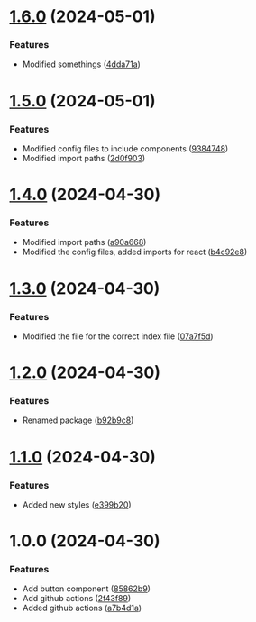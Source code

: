 # [1.6.0](https://github.com/NAshiono/storybook-test/compare/v1.5.0...v1.6.0) (2024-05-01)


### Features

* Modified somethings ([4dda71a](https://github.com/NAshiono/storybook-test/commit/4dda71a2e0c32d8bb132ffabf8befd9fc662cd65))

# [1.5.0](https://github.com/NAshiono/storybook-test/compare/v1.4.0...v1.5.0) (2024-05-01)


### Features

* Modified config files to include components ([9384748](https://github.com/NAshiono/storybook-test/commit/9384748416247ea403da982df03770763b5c5544))
* Modified import paths ([2d0f903](https://github.com/NAshiono/storybook-test/commit/2d0f903d934d720c05a7620ceb7eaafcefc1bacf))

# [1.4.0](https://github.com/NAshiono/storybook-test/compare/v1.3.0...v1.4.0) (2024-04-30)


### Features

* Modified import paths ([a90a668](https://github.com/NAshiono/storybook-test/commit/a90a6687390fbde4db37ea2b228c507f65f5e865))
* Modified the config files, added imports for react ([b4c92e8](https://github.com/NAshiono/storybook-test/commit/b4c92e867bed75b736da06e39690ad18e62f145c))

# [1.3.0](https://github.com/NAshiono/storybook-test/compare/v1.2.0...v1.3.0) (2024-04-30)


### Features

* Modified the file for the correct index file ([07a7f5d](https://github.com/NAshiono/storybook-test/commit/07a7f5da86d48529def5d0246dadadd2e0deea99))

# [1.2.0](https://github.com/NAshiono/storybook-test/compare/v1.1.0...v1.2.0) (2024-04-30)


### Features

* Renamed package ([b92b9c8](https://github.com/NAshiono/storybook-test/commit/b92b9c8d853355a93ec6aa309b65ad012fdd03fa))

# [1.1.0](https://github.com/NAshiono/storybook-test/compare/v1.0.0...v1.1.0) (2024-04-30)


### Features

* Added new styles ([e399b20](https://github.com/NAshiono/storybook-test/commit/e399b209efa0b85f7f9f3aa4438d16b8ee0fcee6))

# 1.0.0 (2024-04-30)


### Features

* Add button component ([85862b9](https://github.com/NAshiono/storybook-test/commit/85862b930f895c661e7f2bba1741afd09c2da908))
* Add github actions ([2f43f89](https://github.com/NAshiono/storybook-test/commit/2f43f89c72c73d35c5d3214e2789a3d675361bda))
* Added github actions ([a7b4d1a](https://github.com/NAshiono/storybook-test/commit/a7b4d1ab30cf6b43709f673f1872013cb1770f0d))
